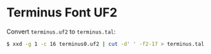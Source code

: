 # Terminus Font UF2

Convert `terminus.uf2` to `terminus.tal`:

```bash
$ xxd -g 1 -c 16 terminus0.uf2 | cut -d' ' -f2-17 > terminus.tal
```
